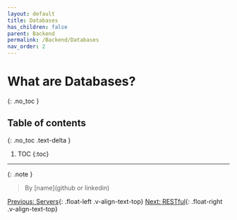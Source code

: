 ```yaml
---
layout: default
title: Databases
has_children: false
parent: Backend
permalink: /Backend/Databases
nav_order: 2
---
```


# What are Databases?
{: .no_toc }

## Table of contents
{: .no_toc .text-delta }

1. TOC
{:toc}

---

{: .note }
> By [name](github or linkedin)

[Previous: Servers](Servers){: .float-left .v-align-text-top}
[Next: RESTful](RESTful){: .float-right .v-align-text-top}
